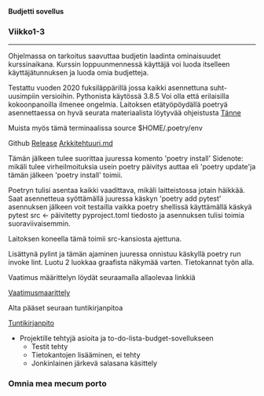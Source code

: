**Budjetti sovellus**
### **Viikko1-3**
----------------------------------------------------------------------------------------------------------------
Ohjelmassa on tarkoitus saavuttaa budjetin laadinta ominaisuudet kurssinaikana.
Kurssin loppuunmennessä käyttäjä voi luoda itselleen käyttäjätunnuksen ja luoda omia budjetteja. 

Testattu vuoden 2020 fuksiläppärillä jossa kaikki asennettuna suht-uusimpiin versioihin.
Pythonista käytössä 3.8.5
Voi olla että erilaisilla kokoonpanoilla ilmenee ongelmia. 
Laitoksen etätyöpöydällä poetryä asennettaessa on hyvä seurata materiaalista löytyvää ohjeistusta 
[Tänne](https://python-poetry.org/docs/#installation)

Muista myös tämä terminaalissa  source $HOME/.poetry/env

Github [Release](https://github.com/miksuu00/ot-harjoitustyo/releases/tag/viikko5)
[Arkkitehtuuri.md](https://github.com/miksuu00/ot-harjoitustyo/blob/master/dokumentointi/Arkkitehtuuri.md)

Tämän jälkeen tulee suorittaa juuressa komento 'poetry install'
Sidenote: mikäli tulee virheilmoituksia usein poetry päivitys auttaa eli 'poetry update'ja tämän jälkeen 'poetry install' toimii.

Poetryn tulisi asentaa kaikki vaadittava, mikäli laitteistossa jotain häikkää. Saat asennetteua syöttämällä juuressa käskyn 'poetry add pytest' asennuksen jälkeen voit testailla vaikka poetry shellissä käyttämällä käskyä pytest src <- päivitetty pyproject.toml tiedosto ja asennuksen tulisi toimia suoraviivaisemmin.

Laitoksen koneella tämä toimii src-kansiosta ajettuna.

Lisättynä pylint ja tämän ajaminen juuressa onnistuu käskyllä poetry run invoke lint.
Luotu 2 luokkaa graafista näkymää varten.
Tietokannat työn alla.


Vaatimus määrittelyn löydät seuraamalla allaolevaa linkkiä

[Vaatimusmaarittely](https://github.com/miksuu00/ot-harjoitustyo/blob/master/dokumentointi/vaatimusaarittely.md)

Alta pääset seuraan tuntikirjanpitoa

[Tuntikirjanpito](https://github.com/miksuu00/ot-harjoitustyo/blob/master/dokumentointi/Tuntikirjanpito.md)

* Projektille tehtyjä asioita ja to-do-lista-budget-sovellukseen
  * Testit tehty
  * Tietokantojen lisääminen, ei tehty
  * Jonkinlainen järkevä salasana käsittely




### Omnia mea mecum porto



